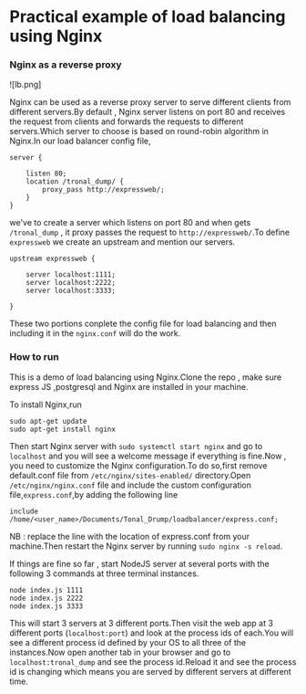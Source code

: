 # Practical example of load balancing using Nginx
### Nginx as a reverse proxy

![lb.png]

Nginx can be used as a reverse proxy server to serve different clients from different servers.By default , Nginx server listens on port 80 and receives the request from clients and forwards the requests to different servers.Which server to choose is based on round-robin algorithm in Nginx.In our load balancer config file,
```
server {

    listen 80;
    location /tronal_dump/ {
        proxy_pass http://expressweb/;
    }
}
```

we've to create a server which listens on port 80 and when gets `/tronal_dump` , it proxy passes the request to `http://expressweb/`.To define `expressweb` we create an upstream and mention our servers.
```
upstream expressweb {

    server localhost:1111;
    server localhost:2222;
    server localhost:3333;

}
```
These two portions conplete the config file for load balancing and then including it in the `nginx.conf` will do the work.
 
### How to run
This is a demo of load balancing using Nginx.Clone the repo , make sure express JS ,postgresql and Nginx are installed in your machine.

To install Nginx,run
```
sudo apt-get update
sudo apt-get install nginx
```
Then start Nginx server with `sudo systemctl start nginx` and go to `localhost` and you will see a welcome message if everything is fine.Now , you need to customize the Nginx configuration.To do so,first remove default.conf file from `/etc/nginx/sites-enabled/` directory.Open `/etc/nginx/nginx.conf` file and include the custom configuration file,`express.conf`,by adding the following line
```
include /home/<user_name>/Documents/Tonal_Drump/loadbalancer/express.conf;
```
NB : replace the line with the location of express.conf from your machine.Then restart the Nginx server by running `sudo nginx -s reload`.

If things are fine so far , start NodeJS server at several ports with the following 3 commands at three terminal instances.

```
node index.js 1111
node index.js 2222
node index.js 3333
```
This will start 3 servers at 3 different ports.Then visit the web app at 3 different ports (`localhost:port`) and look at the process ids of each.You will see a different process id defined by your OS to all three of the instances.Now open another tab in your browser and go to `localhost:tronal_dump` and see the process id.Reload it and see the process id is changing which means you are served by different servers at different time.


